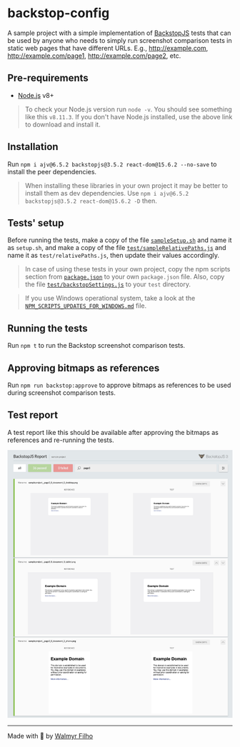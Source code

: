 # backstop-config

A sample project with a simple implementation of [BackstopJS](https://github.com/garris/BackstopJS) tests that can be used by anyone who needs to simply run screenshot comparison tests in static web pages that have different URLs. E.g., http://example.com, http://example.com/page1, http://example.com/page2, etc.

## Pre-requirements

- [Node.js](https://nodejs.org/) v8+

> To check your Node.js version run `node -v`. You should see something like this `v8.11.3`. If you don't have Node.js installed, use the above link to download and install it.

## Installation

Run `npm i ajv@6.5.2 backstopjs@3.5.2 react-dom@15.6.2 --no-save` to install the peer dependencies.

> When installing these libraries in your own project it may be better to install them as dev dependencies. Use `npm i ajv@6.5.2 backstopjs@3.5.2 react-dom@15.6.2 -D` then.

## Tests' setup

Before running the tests, make a copy of the file [`sampleSetup.sh`](./sampleSetup.sh) and name it as `setup.sh`, and make a copy of the file [`test/sampleRelativePaths.js`](./test/sampleRelativePaths.js) and name it as `test/relativePaths.js`, then update their values accordingly.

> In case of using these tests in your own project, copy the npm scripts section from [`package.json`](./package.json) to your own `package.json` file. Also, copy the file [`test/backstopSettings.js`](./test/backstopSettings.js) to your `test` directory.

> If you use Windows operational system, take a look at the [`NPM_SCRIPTS_UPDATES_FOR_WINDOWS.md`](./NPM_SCRIPTS_UPDATES_FOR_WINDOWS.md) file.

## Running the tests

Run `npm t` to run the Backstop screenshot comparison tests.

## Approving bitmaps as references

Run `npm run backstop:approve` to approve bitmaps as references to be used during screenshot comparison tests.

## Test report

A test report like this should be available after approving the bitmaps as references and re-running the tests.

![BackstopJS html report](./assets/backstopjs-report.png)

___

Made with 💚 by [Walmyr Filho](http://walmyr-filho.com)
